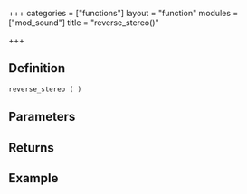 +++
categories = ["functions"]
layout = "function"
modules = ["mod_sound"]
title = "reverse_stereo()"

+++

## Definition

    reverse_stereo ( )

## Parameters

## Returns

## Example
